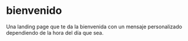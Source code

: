 # bienvenido
Una landing page que te da la bienvenida con un mensaje personalizado dependiendo de la hora del día que sea.
